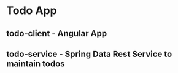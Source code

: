 # Todo App
## todo-client - Angular App
## todo-service - Spring Data Rest Service to maintain todos
